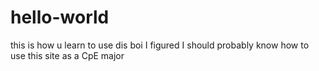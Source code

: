 # hello-world
this is how u learn to use dis boi
I figured I should probably know how to use this site as a CpE major
